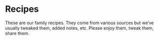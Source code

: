 # Recipes

These are our family recipes. They come from various sources but we‘ve usually tweaked them, added notes, etc. Please enjoy them, tweak them, share them.
